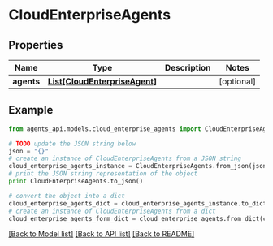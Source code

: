 # CloudEnterpriseAgents


## Properties
Name | Type | Description | Notes
------------ | ------------- | ------------- | -------------
**agents** | [**List[CloudEnterpriseAgent]**](CloudEnterpriseAgent.md) |  | [optional] 

## Example

```python
from agents_api.models.cloud_enterprise_agents import CloudEnterpriseAgents

# TODO update the JSON string below
json = "{}"
# create an instance of CloudEnterpriseAgents from a JSON string
cloud_enterprise_agents_instance = CloudEnterpriseAgents.from_json(json)
# print the JSON string representation of the object
print CloudEnterpriseAgents.to_json()

# convert the object into a dict
cloud_enterprise_agents_dict = cloud_enterprise_agents_instance.to_dict()
# create an instance of CloudEnterpriseAgents from a dict
cloud_enterprise_agents_form_dict = cloud_enterprise_agents.from_dict(cloud_enterprise_agents_dict)
```
[[Back to Model list]](../README.md#documentation-for-models) [[Back to API list]](../README.md#documentation-for-api-endpoints) [[Back to README]](../README.md)


